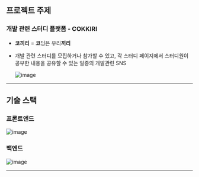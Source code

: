 ## 프로젝트 주제

### **개발 관련 스터디 플랫폼 - COKKIRI**

- **코끼리** = **코**딩은 우리**끼리**
- 개발 관련 스터디를 모집하거나 참가할 수 있고, 각 스터디 페이지에서 스터디원이 공부한 내용을 공유할 수 있는 일종의 개발관련 SNS
  
    ![image](https://github.com/Techeer-3rd-COKKIRI/.github/assets/108508730/04c2b9d7-c6b7-4eee-a018-a74070e20ae0)
    

---

## 기술 스택

### **프론트엔드**

![image](https://user-images.githubusercontent.com/108508730/218266847-9d7cf66f-e658-4b1b-b30b-90a082941d2e.png)

### **백엔드**

![image](https://user-images.githubusercontent.com/108508730/218266861-90d72620-d43c-48c1-ae91-a8b6656a52cd.png)

---
